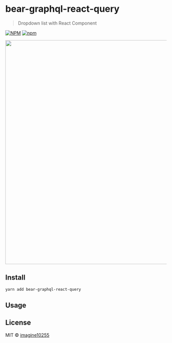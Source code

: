 # bear-graphql-react-query

> Dropdown list with React Component

[![NPM](https://img.shields.io/npm/v/bear-graphql-react-query.svg)](https://www.npmjs.com/package/@imagine10255/bear-graphql-react-query)
[![npm](https://img.shields.io/npm/dm/bear-graphql-react-query.svg)](https://www.npmjs.com/package/@imagine10255/bear-graphql-react-query)

<img src="https://raw.githubusercontent.com/imagine10255/bear-graphql-react-query/main/docs/dropdown.jpg" width="700"/>


## Install

```bash
yarn add bear-graphql-react-query
```

## Usage



## License

MIT © [imagine10255](https://github.com/imagine10255)
